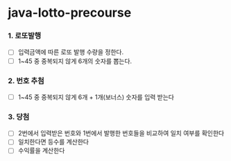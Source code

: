 # java-lotto-precourse
### 1. 로또발행
- [ ] 입력금액에 따른 로또 발행 수량을 정한다.
- [ ] 1~45 중 중복되지 않게 6개의 숫자를 뽑는다.

### 2. 번호 추첨
- [ ] 1~45 중 중복되지 않게 6개 + 1개(보너스) 숫자를 입력 받는다

### 3. 당첨
- [ ] 2번에서 입력받은 번호와 1번에서 발행한 번호들을 비교하여 일치 여부를 확인한다
- [ ] 일치한다면 등수를 계산한다
- [ ] 수익률을 계산한다
